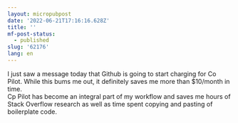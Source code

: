 ```yaml
---
layout: micropubpost
date: '2022-06-21T17:16:16.628Z'
title: ''
mf-post-status:
  - published
slug: '62176'
lang: en
---
```

I just saw a message today that Github is going to start charging for Co Pilot. 
While this bums me out, it definitely saves me more than $10/month in time.  
Cp Pilot has become an integral part of my workflow and saves me hours of Stack Overflow research as well as time spent copying and pasting of boilerplate code.

